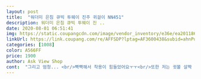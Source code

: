 ```yaml
---
layout: post 
title:  "워더미 은침 큐빅 투웨이 진주 귀걸이 NN451" 
description: 워더미 은침 큐빅 투웨이 진 ..
date: 2020-08-01 06:51:41 
img: https://static.coupangcdn.com/image/vendor_inventory/e36e/ea201186695b522db479ff92601199c1d7720fd57c8c611a2afc2f541891.jpg 
linkUrl: https://link.coupang.com/re/AFFSDP?lptag=AF3600438&subid=ahnPublicAsk&pageKey=331206509&itemId=1058334114&vendorItemId=5533432045&traceid=V0-113-409e2cc6f578b163 
categories: [1008] 
color: A566FF 
price: 1900 
author: Ask View Shop 
cont:  "그리고 엄청... <br/>빡빡해서 착용이 힘들었어요ㅜㅜ<br/>또한 저는 귓볼 살짝 밑에 뚫은 편이라... <br/> 이 스타일이 안어울리네요.<br/><br/>모델만큼은 아녀도... <br/>이뻐요^^<br/>사진과는 다르더라구요.<br/><br/>완젼 바르게 세우는게 힘드네여.<br/> 구겨지듯 휘어져서ㅜㅜ<br/>은침이 휘어져왔는데<br/>일단... <br/>진주 연결 부분에 본드 자국이 다 드러납니다 ㅜㅜ<br/>저렴해서 너무 많이 구매하게되는게 단점 ㅋ<br/>제 귀는 착용하니 축 늘어져서 긴 기둥이 더 많이 보입니당ㅜㅜ<br/>착용했을 때 진주가 많이 보여야 예쁜데<br/>" 
---
```

